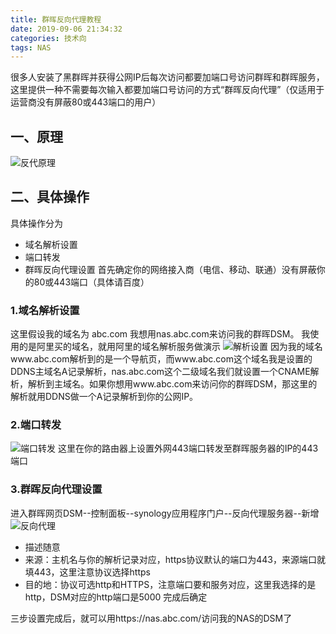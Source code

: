 ```yaml
---
title: 群晖反向代理教程
date: 2019-09-06 21:34:32
categories: 技术向
tags: NAS
---
```

很多人安装了黑群晖并获得公网IP后每次访问都要加端口号访问群晖和群晖服务，这里提供一种不需要每次输入都要加端口号访问的方式“群晖反向代理”（仅适用于运营商没有屏蔽80或443端口的用户）
<!--more-->
## 一、原理
![反代原理](http://pw9qgbqkb.bkt.clouddn.com/IMG_2888.PNG)
## 二、具体操作
具体操作分为
+ 域名解析设置
+ 端口转发
+ 群晖反向代理设置
首先确定你的网络接入商（电信、移动、联通）没有屏蔽你的80或443端口（具体请百度）
### 1.域名解析设置
这里假设我的域名为 abc.com 我想用nas.abc.com来访问我的群晖DSM。
我使用的是阿里买的域名，就用阿里的域名解析服务做演示
![解析设置](http://pw9qgbqkb.bkt.clouddn.com/CNAME%E8%AE%BE%E7%BD%AE.png)
因为我的域名www.abc.com解析到的是一个导航页，而www.abc.com这个域名我是设置的DDNS主域名A记录解析，nas.abc.com这个二级域名我们就设置一个CNAME解析，解析到主域名。如果你想用www.abc.com来访问你的群晖DSM，那这里的解析就用DDNS做一个A记录解析到你的公网IP。
### 2.端口转发
![端口转发](http://pw9qgbqkb.bkt.clouddn.com/%E7%AB%AF%E5%8F%A3%E6%98%A0%E5%B0%84.png)
这里在你的路由器上设置外网443端口转发至群晖服务器的IP的443端口
### 3.群晖反向代理设置
进入群晖网页DSM--控制面板--synology应用程序门户--反向代理服务器--新增
![反向代理](http://pw9qgbqkb.bkt.clouddn.com/%E5%8F%8D%E5%90%91%E4%BB%A3%E7%90%86%E8%AE%BE%E7%BD%AE.png)
+ 描述随意
+ 来源：主机名与你的解析记录对应，https协议默认的端口为443，来源端口就填443，这里注意协议选择https
+ 目的地：协议可选http和HTTPS，注意端口要和服务对应，这里我选择的是http，DSM对应的http端口是5000
完成后确定

三步设置完成后，就可以用https://nas.abc.com/访问我的NAS的DSM了
